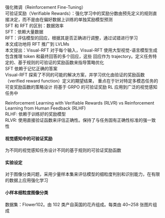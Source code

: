 强化微调（Reinforcement Fine-Tuning）  
可验证奖励（Verifiable Rewards）：强化学习中的奖励分数由预先定义的规则直接决定，而不是由在偏好数据上训练的单独奖励模型预测  
SFT 和 RFT 的区别：数据效率  
SFT：依赖大量数据  
RFT：评估模型的回应，根据其是否正确进行调整，通过试错进行学习  
本文成功地将 RFT 推广到 LVLMs  
本文提出：Visual-RFT
对于每个输入，Visual-RFT 使用大型视觉-语言模型生成包含推理 token 和最终回答的多个回应，这些
回应作为 trajectory。定义任务特定的、基于规则的可验证的奖励函数来指导策略优化  
SFT 依赖于记忆正确的答案  
Visual-RFT 探索了不同的可能的解决方案，并学习优化由验证的奖励函数（verified reward function）定义的期望结果，
重点在于针对特定多模态任务的可变奖励函数的策略设计
将基于 GRPO 的可验证奖励 RL 应用到广泛的视觉感知任务中

Reinforcement Learning with Verifiable Rewards (RLVR) vs Reinforcement Learning from Human Feedback (RLHF)  
RLHF: 依赖于训练好的奖励模型  
RLVR: 使用直接验证函数来评估正确性。保持了与任务固有正确性标准的强一致性

#### 视觉感知中的可验证奖励
为不同的视觉感知任务设计不同的基于规则的可验证奖励函数

#### 实验设定
对于图像分类问题，采用少量样本集来评估模型的细粒度判别和识别能力，在有限的数据上应用强化学习

#### 小样本细粒度图像分类
数据集：Flower102。由 102 类产自英国的花卉组成。每类由 40~258 张图片组成
